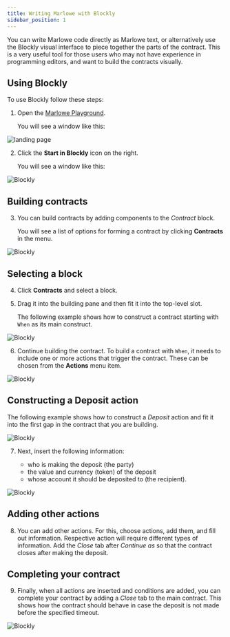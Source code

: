 ```yaml
---
title: Writing Marlowe with Blockly
sidebar_position: 1
---
```


You can write Marlowe code directly as Marlowe text, or alternatively use the Blockly visual interface to piece together the parts of the contract. This is a very useful tool for those users who may not have experience in programming editors, and want to build the contracts visually.

## Using Blockly

To use Blockly follow these steps:

1. Open the [Marlowe Playground](https://play.marlowe-finance.io/#/).

    You will see a window like this:
    
![landing page](../../static/img/landing-page-example.png)

2. Click the **Start in Blockly** icon on the right.

   You will see a window like this:
   
![Blockly](../../static/img/blockly.png)

## Building contracts

3. You can build contracts by adding components to the *Contract* block. 

   You will see a list of options for forming a contract by clicking **Contracts** in the menu. 
   
![Blockly](../../static/img/blockly-contracts.png)

## Selecting a block

4. Click **Contracts** and select a block.

5. Drag it into the building pane and then fit it into the top-level slot. 

   The following example shows how to construct a contract starting with `When` as its main construct.
   
![Blockly](../../static/img/blockly-four.png)

6. Continue building the contract. To build a contract with `When`, it needs to include one or more actions that trigger the contract. These can be chosen from the **Actions** menu item.

![Blockly](../../static/img/blockly-five.png)

## Constructing a Deposit action

   The following example shows how to construct a *Deposit* action and fit it into the first gap in the contract that you are building.

![Blockly](../../static/img/blockly-six.png)

7. Next, insert the following information:
 
   - who is making the deposit (the party)
   - the value and currency (token) of the deposit
   - whose account it should be deposited to (the recipient).
   
![Blockly](../../static/img/blockly-seven.png)

## Adding other actions

8. You can add other actions. For this, choose actions, add them, and fill out information. Respective action will require different types of information.  Add the *Close* tab after *Continue as* so that the contract closes after making the deposit.

## Completing your contract

9. Finally, when all actions are inserted and conditions are added, you can complete your contract by adding a *Close* tab to the main contract. This shows how the contract should behave in case the deposit is not made before the specified timeout. 

![Blockly](../../static/img/blockly-eight.png)
